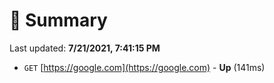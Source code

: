 # 📖 Summary
Last updated: **7/21/2021, 7:41:15 PM**

- `GET` [https://google.com](https://google.com) - **Up** (141ms)
